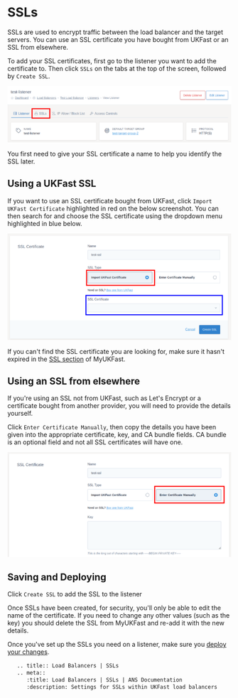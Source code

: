 # SSLs

SSLs are used to encrypt traffic between the load balancer and the target servers. You can use an SSL certificate you have bought from UKFast or an SSL from elsewhere.

To add your SSL certificates, first go to the listener you want to add the certificate to. Then click `SSLs` on the tabs at the top of the screen, followed by `Create SSL`.

![SSLs Tab](../files/ssls_1_small.png)

You first need to give your SSL certificate a name to help you identify the SSL later.

## Using a UKFast SSL

If you want to use an SSL certificate bought from UKFast, click `Import UKFast Certificate` highlighted in red on the below screenshot. You can then search for and choose the SSL certificate using the dropdown menu highlighted in blue below.

![UKFast SSL](../files/ssls_2_small.png)

If you can't find the SSL certificate you are looking for, make sure it hasn't expired in the [SSL section](https://portal.ans.co.uk/ssl/index.php) of MyUKFast.

## Using an SSL from elsewhere

If you're using an SSL not from UKFast, such as Let's Encrypt or a certificate bought from another provider, you will need to provide the details yourself.

Click `Enter Certificate Manually`, then copy the details you have been given into the appropriate certificate, key, and CA bundle fields. CA bundle is an optional field and not all SSL certificates will have one.

![Manual SSL](../files/ssls_3_small.png)

## Saving and Deploying

Click `Create SSL` to add the SSL to the listener

Once SSLs have been created, for security, you'll only be able to edit the name of the certificate. If you need to change any other values (such as the key) you should delete the SSL from MyUKFast and re-add it with the new details.

Once you've set up the SSLs you need on a listener, make sure you [deploy your changes](/network/load-balancers/deploying-changes).

```eval_rst
   .. title:: Load Balancers | SSLs
   .. meta::
      :title: Load Balancers | SSLs | ANS Documentation
      :description: Settings for SSLs within UKFast load balancers
```